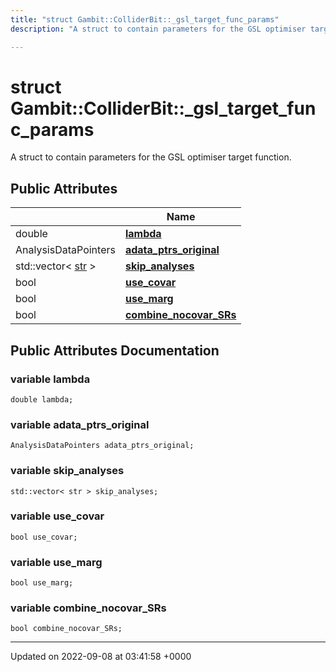 ```yaml
---
title: "struct Gambit::ColliderBit::_gsl_target_func_params"
description: "A struct to contain parameters for the GSL optimiser target function. "

---
```


# struct Gambit::ColliderBit::_gsl_target_func_params



A struct to contain parameters for the GSL optimiser target function. 

## Public Attributes

|                | Name           |
| -------------- | -------------- |
| double | **[lambda](/documentation/code/classes/structgambit_1_1colliderbit_1_1__gsl__target__func__params/#variable-lambda)**  |
| AnalysisDataPointers | **[adata_ptrs_original](/documentation/code/classes/structgambit_1_1colliderbit_1_1__gsl__target__func__params/#variable-adata-ptrs-original)**  |
| std::vector< [str](/documentation/code/namespaces/namespacegambit/#typedef-str) > | **[skip_analyses](/documentation/code/classes/structgambit_1_1colliderbit_1_1__gsl__target__func__params/#variable-skip-analyses)**  |
| bool | **[use_covar](/documentation/code/classes/structgambit_1_1colliderbit_1_1__gsl__target__func__params/#variable-use-covar)**  |
| bool | **[use_marg](/documentation/code/classes/structgambit_1_1colliderbit_1_1__gsl__target__func__params/#variable-use-marg)**  |
| bool | **[combine_nocovar_SRs](/documentation/code/classes/structgambit_1_1colliderbit_1_1__gsl__target__func__params/#variable-combine-nocovar-srs)**  |

## Public Attributes Documentation

### variable lambda

```
double lambda;
```


### variable adata_ptrs_original

```
AnalysisDataPointers adata_ptrs_original;
```


### variable skip_analyses

```
std::vector< str > skip_analyses;
```


### variable use_covar

```
bool use_covar;
```


### variable use_marg

```
bool use_marg;
```


### variable combine_nocovar_SRs

```
bool combine_nocovar_SRs;
```


-------------------------------

Updated on 2022-09-08 at 03:41:58 +0000